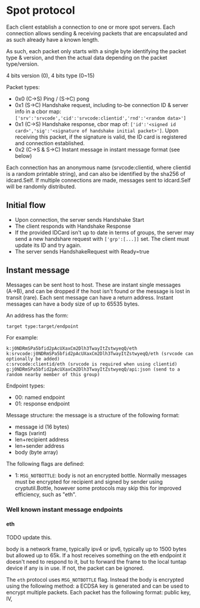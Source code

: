 # Spot protocol

Each client establish a connection to one or more spot servers. Each connection allows sending & receiving packets that are encapsulated and as such already have a known length.

As such, each packet only starts with a single byte identifying the packet type & version, and then the actual data depending on the packet type/version.

4 bits version (0), 4 bits type (0~15)

Packet types:

* 0x0 (C→S) Ping / (S→C) pong
* 0x1 (S→C) Handshake request, including to-be connection ID & server info in a cbor map: `['srv':'srvcode','cid':'srvcode:clientid','rnd':'<random data>']`
* 0x1 (C→S) Handshake response, cbor map of: `['id':'<signed id card>','sig':'<signature of handshake initial packet>']`. Upon receiving this packet, if the signature is valid, the ID card is registered and connection established.
* 0x2 (C→S & S→C) Instant message in instant message format (see below)

Each connection has an anonymous name (srvcode:clientid, where clientid is a random printable string), and can also be identified by the sha256 of idcard.Self. If multiple connections are made, messages sent to idcard.Self will be randomly distributed.

## Initial flow

* Upon connection, the server sends Handshake Start
* The client responds with Handshake Response
* If the provided IDCard isn't up to date in terms of groups, the server may send a new handshare request with `['grp':[...]]` set. The client must update its ID and try again.
* The server sends HandshakeRequest with Ready=true

## Instant message

Messages can be sent host to host. These are instant single messages (A→B), and can be dropped if the host isn't found or the message is lost in transit (rare). Each sent message can have a return address. Instant messages can have a body size of up to 65535 bytes.

An address has the form:

    target type:target/endpoint

For example:

    k:j0NDRmSPa5bfid2pAcUXaxCm2Dlh3TwayItZstwyeqQ/eth
    k:srvcode:j0NDRmSPa5bfid2pAcUXaxCm2Dlh3TwayItZstwyeqQ/eth (srvcode can optionally be added)
    c:srvcode:clientid/eth (srvcode is required when using clientid)
    g:j0NDRmSPa5bfid2pAcUXaxCm2Dlh3TwayItZstwyeqQ/api:json (send to a random nearby member of this group)

Endpoint types:

* 00: named endpoint
* 01: response endpoint

Message structure: the message is a structure of the following format:

* message id (16 bytes)
* flags (varint)
* len+recipient address
* len+sender address
* body (byte array)

The following flags are defined:

* 1: `MSG_NOTBOTTLE`: body is not an encrypted bottle. Normally messages must be encrypted for recipient and signed by sender using cryptutil.Bottle, however some protocols may skip this for improved efficiency, such as "eth".

### Well known instant message endpoints

#### eth

TODO update this.

body is a network frame, typically ipv4 or ipv6, typically up to 1500 bytes but allowed up to 65k. If a host receives something on the eth endpoint it doesn't need to respond to it, but to forward the frame to the local tuntap device if any is in use. If not, the packet can be ignored.

The `eth` protocol uses `MSG_NOTBOTTLE` flag. Instead the body is encrypted using the following method: a ECDSA key is generated and can be used to encrypt multiple packets. Each packet has the following format: public key, IV,

